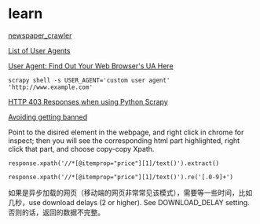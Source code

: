 # learn

[newspaper_crawler](https://github.com/arfu2016/nlp/tree/master/nlp_models/newspaper_crawler)

[List of User Agents](https://developers.whatismybrowser.com/useragents/explore/)

[User Agent: Find Out Your Web Browser's UA Here](https://www.whoishostingthis.com/tools/user-agent/)

    scrapy shell -s USER_AGENT='custom user agent' 'http://www.example.com'

[HTTP 403 Responses when using Python Scrapy](https://stackoverflow.com/questions/24814028/http-403-responses-when-using-python-scrapy)

[Avoiding getting banned](https://doc.scrapy.org/en/latest/topics/practices.html#avoiding-getting-banned)

Point to the disired element in the webpage, and right click in chrome for inspect; then you will see the corresponding html part highlighted, right click that part, and choose copy-copy Xpath.

    response.xpath('//*[@itemprop="price"][1]/text()').extract()
    
    response.xpath('//*[@itemprop="price"][1]/text()').re('[.0-9]+')
    
如果是异步加载的网页（移动端的网页非常常见该模式），需要等一些时间，比如几秒，use download delays (2 or higher). See DOWNLOAD_DELAY setting. 否则的话，返回的数据不完整。
